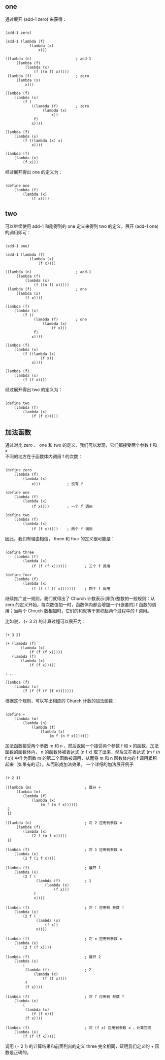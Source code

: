 ## one  
通过展开 (add-1 zero) 来获得：  
<pre><code>
(add-1 zero)

(add-1 (lambda (f)
           (lambda (x)
               x)))

((lambda (n)                    ; add-1
     (lambda (f)
         (lambda (x)
             (f ((n f) x)))))
 (lambda (f)                    ; zero
     (lambda (x)
         x)))

(lambda (f)
    (lambda (x)
        (f (
            ((lambda (f)        ; zero
                 (lambda (x)
                     x))
             f)
            x))))

(lambda (f)
    (lambda (x)
        (f ((lambda (x) x)
            x))))

(lambda (f)
    (lambda (x)
        (f x)))
</code></pre>
经过展开得出 one 的定义为：

<pre><code>
(define one
    (lambda (f)
        (lambda (x)
            (f x))))
</code></pre>

## two

可以继续使用 add-1 和刚得到的 one 定义来得到 two 的定义，展开 (add-1 one) 的调用即可：
<pre><code>
(add-1 one)

(add-1 (lambda (f)
           (lambda (x)
               (f x))))

((lambda (n)                    ; add-1
     (lambda (f)
         (lambda (x)
             (f ((n f) x)))))
 (lambda (f)                    ; one
     (lambda (x)
         (f x))))

(lambda (f)
    (lambda (x)
        (f ((
             (lambda (f)        ; one
                 (lambda (x)
                     (f x)))
             f)
            x))))

(lambda (f)
    (lambda (x)
        (f ((lambda (x)
                (f x))
            x))))

(lambda (f)
    (lambda (x)
        (f (f x))))
</code></pre>

经过展开得出 two 的定义为：
<pre><code>
(define two
    (lambda (f)
        (lambda (x)
            (f (f x)))))
</code></pre>

## 加法函数  

通过对比 zero 、 one 和 two 的定义，我们可以发现，它们都接受两个参数 f 和 x   
不同的地方在于函数体内调用 f 的次数：

<pre><code>
(define zero
    (lambda (f)
        (lambda (x)
            x)))            ; 没有 f

(define one
    (lambda (f)
        (lambda (x)
            (f x))))        ; 一个 f 调用

(define two
    (lambda (f)
        (lambda (x)
            (f (f x)))))    ; 两个 f 调用
</code></pre>


因此，我们有理由相信， three 和 four 的定义很可能是：
<pre><code>
(define three
    (lambda (f)
        (lambda (x)
            (f (f (f x))))))        ; 三个 f 调用

(define four
    (lambda (f)
        (lambda (x)
            (f (f (f (f x)))))))    ; 四个 f 调用
</code></pre>  

继续推广这一规则，我们就得出了 Church 计数表示(非负)整数的一般规则：从 zero 的定义开始，每次数值加一时，函数体内都会增加一个(嵌套的) f 函数的调用；当两个 Chruch 数相加时，它们的和就等于累积起两个过程中的 f 调用。

比如说， (+ 3 2) 的计算过程可以展开为：
<pre><code>
(+ 3 2)

(+ (lambda (f)
       (lambda (x)
           (f (f (f x)))))
   (lambda (f)
       (lambda (x)
           (f (f x)))))

; ...

(lambda (f)
    (lambda (x)
        (f (f (f (f (f x)))))))
</code></pre>

根据这个规则，可以写出相应的 Church 计数的加法函数：

<pre><code>
(define +
    (lambda (m)
        (lambda (n)
            (lambda (f)
                (lambda (x)
                    (m f (n f x)))))))
</code></pre>

加法函数接受两个参数 m 和 n ，然后返回一个接受两个参数 f 和 x 的函数，加法函数的函数体内， n 的函数体被表达式 (n f x) 取了出来，然后又在表达式 (m f (n f x)) 中作为函数 m 的第二个函数被调用，从而将 m 和 n 函数体内的 f 调用累积起来（如果有的话），从而形成加法效果。
一个详细的加法展开例子

<pre><code>
(+ 2 1)

((lambda (m)                        ; 展开 +
     (lambda (n)
        (lambda (f)
            (lambda (x)
                (m f (n f x))))))
 2
 1)

((lambda (n)                        ; 将 2 应用到参数 m
     (lambda (f)
        (lambda (x)
            (2 f (n f x)))))
 1)

(lambda (f)                         ; 将 1 应用到参数 n
    (lambda (x)
        (2 f (1 f x))))

(lambda (f)                         ; 展开 1
    (lambda (x)
        (2 f (
              (lambda (f)           ; 1
                  (lambda (x)
                      (f x)))
             f
             x))))

(lambda (f)                         ; 将 f 应用到 参数 f
    (lambda (x)
        (2 f (
              (lambda (x)
                  (f x))
              x))))

(lambda (f)                         ; 将 x 应用到参数 x
    (lambda (x)
        (2 f (f x))))

(lambda (f)                         ; 展开 2
    (lambda (x)
        (
         (lambda (f)                ; 2
             (lambda (x)
                 (f (f x))))
         f
         (f x))))

(lambda (f)                         ; 将 f 应用到 参数 f
    (lambda (x)
        (
         (lambda (x)
            (f (f x)))
         (f x))))

(lambda (f)                         ; 将 (f x) 应用到参数 x ，计算完成
    (lambda (x)
        (f (f (f x)))))
</code></pre>

调用 (+ 2 1) 的计算结果和前面列出的定义 three 完全相同，证明我们定义的 + 函数是正确的。
